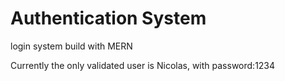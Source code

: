 # Authentication System
 login system build with MERN
 
 
 Currently  the only validated user is Nicolas, with password:1234
